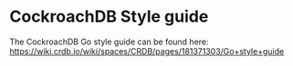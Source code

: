# CockroachDB Style guide

The CockroachDB Go style guide can be found here:
https://wiki.crdb.io/wiki/spaces/CRDB/pages/181371303/Go+style+guide

